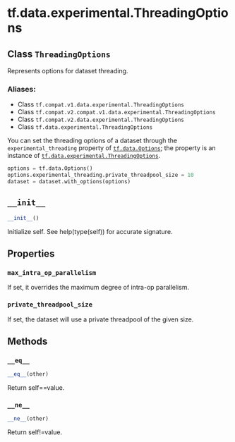 <div itemscope itemtype="http://developers.google.com/ReferenceObject">
<meta itemprop="name" content="tf.data.experimental.ThreadingOptions" />
<meta itemprop="path" content="Stable" />
<meta itemprop="property" content="max_intra_op_parallelism"/>
<meta itemprop="property" content="private_threadpool_size"/>
<meta itemprop="property" content="__eq__"/>
<meta itemprop="property" content="__init__"/>
<meta itemprop="property" content="__ne__"/>
</div>

# tf.data.experimental.ThreadingOptions

## Class `ThreadingOptions`

Represents options for dataset threading.



### Aliases:

* Class `tf.compat.v1.data.experimental.ThreadingOptions`
* Class `tf.compat.v2.compat.v1.data.experimental.ThreadingOptions`
* Class `tf.compat.v2.data.experimental.ThreadingOptions`
* Class `tf.data.experimental.ThreadingOptions`

<!-- Placeholder for "Used in" -->

You can set the threading options of a dataset through the
`experimental_threading` property of <a href="../../../tf/data/Options.md"><code>tf.data.Options</code></a>; the property is
an instance of <a href="../../../tf/data/experimental/ThreadingOptions.md"><code>tf.data.experimental.ThreadingOptions</code></a>.

```python
options = tf.data.Options()
options.experimental_threading.private_threadpool_size = 10
dataset = dataset.with_options(options)
```

<h2 id="__init__"><code>__init__</code></h2>

``` python
__init__()
```

Initialize self.  See help(type(self)) for accurate signature.




## Properties

<h3 id="max_intra_op_parallelism"><code>max_intra_op_parallelism</code></h3>

If set, it overrides the maximum degree of intra-op parallelism.


<h3 id="private_threadpool_size"><code>private_threadpool_size</code></h3>

If set, the dataset will use a private threadpool of the given size.




## Methods

<h3 id="__eq__"><code>__eq__</code></h3>

``` python
__eq__(other)
```

Return self==value.


<h3 id="__ne__"><code>__ne__</code></h3>

``` python
__ne__(other)
```

Return self!=value.




